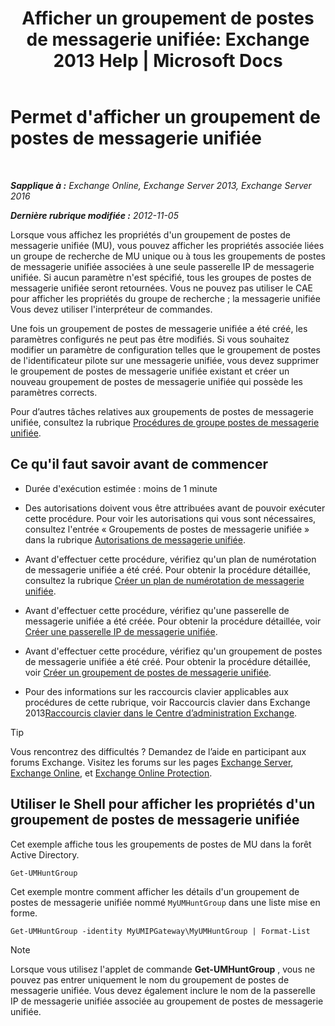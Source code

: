 ﻿---
title: "Afficher un groupement de postes de messagerie unifiée: Exchange 2013 Help | Microsoft Docs"
TOCTitle: Permet d'afficher un groupement de postes de messagerie unifiée
ms:assetid: f038f7b4-4de9-4373-bd58-09d49e37a3ed
ms:mtpsurl: https://technet.microsoft.com/fr-fr/library/Bb125167(v=EXCHG.150)
ms:contentKeyID: 50555516
ms.date: 05/23/2018
mtps_version: v=EXCHG.150
ms.translationtype: MT
---

# Permet d'afficher un groupement de postes de messagerie unifiée

 

_**Sapplique à :** Exchange Online, Exchange Server 2013, Exchange Server 2016_

_**Dernière rubrique modifiée :** 2012-11-05_

Lorsque vous affichez les propriétés d'un groupement de postes de messagerie unifiée (MU), vous pouvez afficher les propriétés associée liées un groupe de recherche de MU unique ou à tous les groupements de postes de messagerie unifiée associées à une seule passerelle IP de messagerie unifiée. Si aucun paramètre n'est spécifié, tous les groupes de postes de messagerie unifiée seront retournées. Vous ne pouvez pas utiliser le CAE pour afficher les propriétés du groupe de recherche ; la messagerie unifiée Vous devez utiliser l'interpréteur de commandes.

Une fois un groupement de postes de messagerie unifiée a été créé, les paramètres configurés ne peut pas être modifiés. Si vous souhaitez modifier un paramètre de configuration telles que le groupement de postes de l'identificateur pilote sur une messagerie unifiée, vous devez supprimer le groupement de postes de messagerie unifiée existant et créer un nouveau groupement de postes de messagerie unifiée qui possède les paramètres corrects.

Pour d’autres tâches relatives aux groupements de postes de messagerie unifiée, consultez la rubrique [Procédures de groupe postes de messagerie unifiée](um-hunt-group-procedures-exchange-2013-help.md).

## Ce qu'il faut savoir avant de commencer

  - Durée d'exécution estimée : moins de 1 minute

  - Des autorisations doivent vous être attribuées avant de pouvoir exécuter cette procédure. Pour voir les autorisations qui vous sont nécessaires, consultez l'entrée « Groupements de postes de messagerie unifiée » dans la rubrique [Autorisations de messagerie unifiée](unified-messaging-permissions-exchange-2013-help.md).

  - Avant d'effectuer cette procédure, vérifiez qu'un plan de numérotation de messagerie unifiée a été créé. Pour obtenir la procédure détaillée, consultez la rubrique [Créer un plan de numérotation de messagerie unifiée](create-a-um-dial-plan-exchange-2013-help.md).

  - Avant d'effectuer cette procédure, vérifiez qu'une passerelle de messagerie unifiée a été créée. Pour obtenir la procédure détaillée, voir [Créer une passerelle IP de messagerie unifiée](create-a-um-ip-gateway-exchange-2013-help.md).

  - Avant d'effectuer cette procédure, vérifiez qu'un groupement de postes de messagerie unifiée a été créé. Pour obtenir la procédure détaillée, voir [Créer un groupement de postes de messagerie unifiée](create-a-um-hunt-group-exchange-2013-help.md).

  - Pour des informations sur les raccourcis clavier applicables aux procédures de cette rubrique, voir Raccourcis clavier dans Exchange 2013[Raccourcis clavier dans le Centre d’administration Exchange](keyboard-shortcuts-in-the-exchange-admin-center-exchange-online-protection-help.md).

> [!TIP]
> Vous rencontrez des difficultés ? Demandez de l’aide en participant aux forums Exchange. Visitez les forums sur les pages <a href="https://go.microsoft.com/fwlink/p/?linkid=60612">Exchange Server</a>, <a href="https://go.microsoft.com/fwlink/p/?linkid=267542">Exchange Online</a>, et <a href="https://go.microsoft.com/fwlink/p/?linkid=285351">Exchange Online Protection</a>.


## Utiliser le Shell pour afficher les propriétés d'un groupement de postes de messagerie unifiée

Cet exemple affiche tous les groupements de postes de MU dans la forêt Active Directory.

    Get-UMHuntGroup

Cet exemple montre comment afficher les détails d'un groupement de postes de messagerie unifiée nommé `MyUMHuntGroup` dans une liste mise en forme.

    Get-UMHuntGroup -identity MyUMIPGateway\MyUMHuntGroup | Format-List

> [!NOTE]
> Lorsque vous utilisez l'applet de commande <strong>Get-UMHuntGroup</strong> , vous ne pouvez pas entrer uniquement le nom du groupement de postes de messagerie unifiée. Vous devez également inclure le nom de la passerelle IP de messagerie unifiée associée au groupement de postes de messagerie unifiée.

